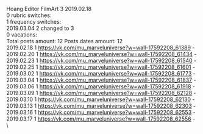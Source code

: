 Hoang	Editor FilmArt 3 2019.02.18\
0 rubric switches:\
1 frequency switches:\
2019.03.04 2 changed to 3 \
0 vacations:\
Total posts amount: 12	Posts dates amount: 12\
2019.02.18 1 https://vk.com/mu_marveluniverse?w=wall-17592208_61389 - \
2019.02.20 1 https://vk.com/mu_marveluniverse?w=wall-17592208_61434 - \
2019.02.23 1 https://vk.com/mu_marveluniverse?w=wall-17592208_61540 - \
2019.02.25 1 https://vk.com/mu_marveluniverse?w=wall-17592208_61601 - \
2019.03.02 1 https://vk.com/mu_marveluniverse?w=wall-17592208_61773 - \
2019.03.04 1 https://vk.com/mu_marveluniverse?w=wall-17592208_61837 - \
2019.03.06 1 https://vk.com/mu_marveluniverse?w=wall-17592208_61918 - \
2019.03.09 1 https://vk.com/mu_marveluniverse?w=wall-17592208_62128 - \
2019.03.10 1 https://vk.com/mu_marveluniverse?w=wall-17592208_62130 - \
2019.03.13 1 https://vk.com/mu_marveluniverse?w=wall-17592208_62303 - \
2019.03.16 1 https://vk.com/mu_marveluniverse?w=wall-17592208_62553 - \
2019.03.17 1 https://vk.com/mu_marveluniverse?w=wall-17592208_62556 - \
